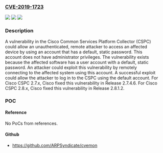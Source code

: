 ### [CVE-2019-1723](https://cve.mitre.org/cgi-bin/cvename.cgi?name=CVE-2019-1723)
![](https://img.shields.io/static/v1?label=Product&message=Cisco%20Common%20Services%20Platform%20Collector%20Software%20&color=blue)
![](https://img.shields.io/static/v1?label=Version&message=n%2Fa&color=blue)
![](https://img.shields.io/static/v1?label=Vulnerability&message=CWE-264&color=brighgreen)

### Description

A vulnerability in the Cisco Common Services Platform Collector (CSPC) could allow an unauthenticated, remote attacker to access an affected device by using an account that has a default, static password. This account does not have administrator privileges. The vulnerability exists because the affected software has a user account with a default, static password. An attacker could exploit this vulnerability by remotely connecting to the affected system using this account. A successful exploit could allow the attacker to log in to the CSPC using the default account. For Cisco CSPC 2.7.x, Cisco fixed this vulnerability in Release 2.7.4.6. For Cisco CSPC 2.8.x, Cisco fixed this vulnerability in Release 2.8.1.2.

### POC

#### Reference
No PoCs from references.

#### Github
- https://github.com/ARPSyndicate/cvemon

